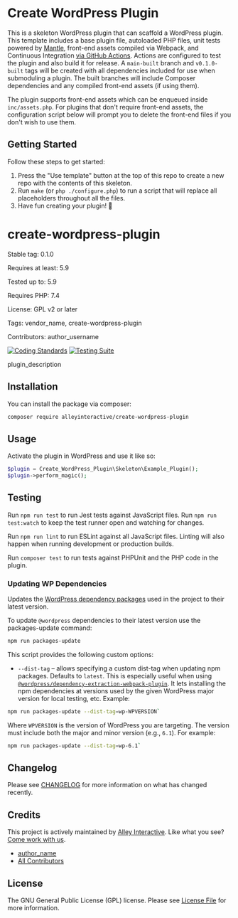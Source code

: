 <!--delete-->
# Create WordPress Plugin

This is a skeleton WordPress plugin that can scaffold a WordPress plugin. This
template includes a base plugin file, autoloaded PHP files, unit tests powered
by [Mantle](https://mantle.alley.co/), front-end assets compiled via Webpack,
and Continuous Integration [via GitHub Actions](.github/workflows). Actions are
configured to test the plugin and also build it for release. A `main-built`
branch and `v0.1.0-built` tags will be created with all dependencies included
for use when submoduling a plugin. The built branches will include Composer
dependencies and any compiled front-end assets (if using them).

The plugin supports front-end assets which can be enqueued inside
`inc/assets.php`. For plugins that don't require front-end assets, the
configuration script below will prompt you to delete the front-end files if you
don't wish to use them.

## Getting Started

Follow these steps to get started:

1. Press the "Use template" button at the top of this repo to create a new repo
   with the contents of this skeleton.
2. Run `make` (or `php ./configure.php`) to run a script that will replace all
   placeholders throughout all the files.
3. Have fun creating your plugin! 🎊

<!--/delete-->

# create-wordpress-plugin

Stable tag: 0.1.0

Requires at least: 5.9

Tested up to: 5.9

Requires PHP: 7.4

License: GPL v2 or later

Tags: vendor_name, create-wordpress-plugin

Contributors: author_username

[![Coding Standards](https://github.com/alleyinteractive/create-wordpress-plugin/actions/workflows/coding-standards.yml/badge.svg)](https://github.com/alleyinteractive/create-wordpress-plugin/actions/workflows/coding-standards.yml)
[![Testing Suite](https://github.com/alleyinteractive/create-wordpress-plugin/actions/workflows/unit-test.yml/badge.svg)](https://github.com/alleyinteractive/create-wordpress-plugin/actions/workflows/unit-test.yml)

plugin_description

## Installation

You can install the package via composer:

```bash
composer require alleyinteractive/create-wordpress-plugin
```

## Usage

Activate the plugin in WordPress and use it like so:

```php
$plugin = Create_WordPress_Plugin\Skeleton\Example_Plugin();
$plugin->perform_magic();
```

## Testing

Run `npm run test` to run Jest tests against JavaScript files. Run
`npm run test:watch` to keep the test runner open and watching for changes.

Run `npm run lint` to run ESLint against all JavaScript files. Linting will also
happen when running development or production builds.

Run `composer test` to run tests against PHPUnit and the PHP code in the plugin.

### Updating WP Dependencies

Updates the [WordPress dependency packages](https://developer.wordpress.org/block-editor/reference-guides/packages/packages-scripts/#packages-update) used in the project to their latest version.

To update `@wordpress` dependencies to their latest version use the packages-update command:

```sh
npm run packages-update
```

This script provides the following custom options:

-   `--dist-tag` – allows specifying a custom dist-tag when updating npm packages. Defaults to `latest`. This is especially useful when using [`@wordpress/dependency-extraction-webpack-plugin`](https://www.npmjs.com/package/@wordpress/dependency-extraction-webpack-plugin). It lets installing the npm dependencies at versions used by the given WordPress major version for local testing, etc. Example:

```sh
npm run packages-update --dist-tag=wp-WPVERSION`
```

Where `WPVERSION` is the version of WordPress you are targeting. The version
must include both the major and minor version (e.g., `6.1`). For example:

```sh
npm run packages-update --dist-tag=wp-6.1`
```

## Changelog

Please see [CHANGELOG](CHANGELOG.md) for more information on what has changed recently.

## Credits

This project is actively maintained by [Alley
Interactive](https://github.com/alleyinteractive). Like what you see? [Come work
with us](https://alley.co/careers/).

- [author_name](https://github.com/author_name)
- [All Contributors](../../contributors)

## License

The GNU General Public License (GPL) license. Please see [License File](LICENSE) for more information.
